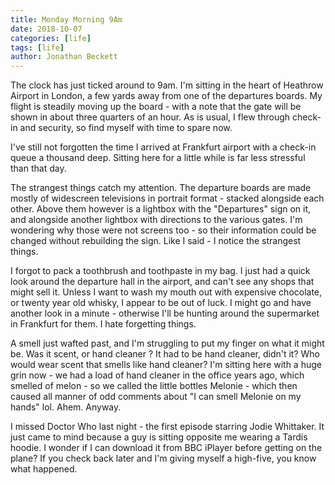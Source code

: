 ```yaml
---
title: Monday Morning 9Am
date: 2018-10-07
categories: [life]
tags: [life]
author: Jonathan Beckett
---
```


The clock has just ticked around to 9am. I'm sitting in the heart of Heathrow Airport in London, a few yards away from one of the departures boards. My flight is steadily moving up the board - with a note that the gate will be shown in about three quarters of an hour. As is usual, I flew through check-in and security, so find myself with time to spare now.

I've still not forgotten the time I arrived at Frankfurt airport with a check-in queue a thousand deep. Sitting here for a little while is far less stressful than that day.

The strangest things catch my attention. The departure boards are made mostly of widescreen televisions in portrait format - stacked alongside each other. Above them however is a lightbox with the "Departures" sign on it, and alongside another lightbox with directions to the various gates. I'm wondering why those were not screens too - so their information could be changed without rebuilding the sign. Like I said - I notice the strangest things.

I forgot to pack a toothbrush and toothpaste in my bag. I just had a quick look around the departure hall in the airport, and can't see any shops that might sell it. Unless I want to wash my mouth out with expensive chocolate, or twenty year old whisky, I appear to be out of luck. I might go and have another look in a minute - otherwise I'll be hunting around the supermarket in Frankfurt for them. I hate forgetting things.

A smell just wafted past, and I'm struggling to put my finger on what it might be. Was it scent, or hand cleaner ? It had to be hand cleaner, didn't it? Who would wear scent that smells like hand cleaner? I'm sitting here with a huge grin now - we had a load of hand cleaner in the office years ago, which smelled of melon - so we called the little bottles Melonie - which then caused all manner of odd comments about "I can smell Melonie on my hands" lol. Ahem. Anyway.

I missed Doctor Who last night - the first episode starring Jodie Whittaker. It just came to mind because a guy is sitting opposite me wearing a Tardis hoodie. I wonder if I can download it from BBC iPlayer before getting on the plane? If you check back later and I'm giving myself a high-five, you know what happened.
